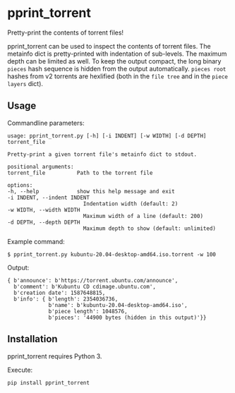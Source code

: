 # pprint_torrent

Pretty-print the contents of torrent files!

pprint_torrent can be used to inspect the contents of torrent files. The metainfo dict is pretty-printed
with indentation of sub-levels. The maximum depth can be limited as well. To keep the output compact, the long
binary `pieces` hash sequence is hidden from the output automatically. `pieces root` hashes from v2 torrents are
hexlified (both in the `file tree` and in the `piece layers` dict).

## Usage

Commandline parameters:

    usage: pprint_torrent.py [-h] [-i INDENT] [-w WIDTH] [-d DEPTH] torrent_file

    Pretty-print a given torrent file's metainfo dict to stdout.

    positional arguments:
    torrent_file          Path to the torrent file

    options:
    -h, --help            show this help message and exit
    -i INDENT, --indent INDENT
                            Indentation width (default: 2)
    -w WIDTH, --width WIDTH
                            Maximum width of a line (default: 200)
    -d DEPTH, --depth DEPTH
                            Maximum depth to show (default: unlimited)

Example command:

    $ pprint_torrent.py kubuntu-20.04-desktop-amd64.iso.torrent -w 100

Output:

    { b'announce': b'https://torrent.ubuntu.com/announce',
      b'comment': b'Kubuntu CD cdimage.ubuntu.com',
      b'creation date': 1587648815,
      b'info': { b'length': 2354036736,
                 b'name': b'kubuntu-20.04-desktop-amd64.iso',
                 b'piece length': 1048576,
                 b'pieces': '44900 bytes (hidden in this output)'}}

## Installation

pprint_torrent requires Python 3.

Execute:

    pip install pprint_torrent
